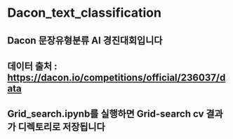 # Dacon_text_classification
## Dacon 문장유형분류 AI 경진대회입니다 
## 데이터 출처 : https://dacon.io/competitions/official/236037/data 
## Grid_search.ipynb를 실행하면 Grid-search cv 결과가 디렉토리로 저장됩니다
